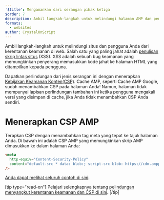 ```yaml
---
'$title': Mengamankan dari serangan pihak ketiga
$order: 7
description: Ambil langkah-langkah untuk melindungi halaman AMP dan pengguna Anda dari kerentanan keamanan di web
formats:
  - websites
author: CrystalOnScript
---
```


Ambil langkah-langkah untuk melindungi situs dan pengguna Anda dari kerentanan keamanan di web. Salah satu yang paling jahat adalah [penulisan skrip lintas situs](https://www.google.com/about/appsecurity/learning/xss/) (XSS). XSS adalah sebuah bug keamanan yang memungkinkan penyerang memasukkan kode jahat ke halaman HTML yang ditampilkan kepada pengguna.

Dapatkan perlindungan dari jenis serangan ini dengan menerapkan [Kebijakan Keamanan Konten(CSP)](https://csp.withgoogle.com/docs/index.html). Cache AMP, seperti Cache AMP Google, sudah menambahkan CSP pada halaman Anda! Namun, halaman tidak mempunyai lapisan perlindungan tambahan ini ketika pengguna mengakali versi yang disimpan di cache, jika Anda tidak menambahkan CSP Anda sendiri.

# Menerapkan CSP AMP

Terapkan CSP dengan menambahkan tag meta yang tepat ke tajuk halaman Anda. Di bawah ini adalah CSP AMP yang memungkinkan skrip AMP dimasukkan ke dalam halaman Anda:

```html
<meta
  http-equiv="Content-Security-Policy"
  content="default-src * data: blob:; script-src blob: https://cdn.ampproject.org/v0.js https://cdn.ampproject.org/v0/ https://cdn.ampproject.org/viewer/ https://cdn.ampproject.org/rtv/; object-src 'none'; style-src 'unsafe-inline' https://cdn.ampproject.org/rtv/ https://cdn.materialdesignicons.com https://cloud.typography.com https://fast.fonts.net https://fonts.googleapis.com https://maxcdn.bootstrapcdn.com https://p.typekit.net https://use.fontawesome.com https://use.typekit.net; report-uri https://csp-collector.appspot.com/csp/amp"
/>
```

[Anda dapat melihat seluruh contoh di sini](https://github.com/ampproject/amphtml/blob/master/examples/csp.amp.html).

[tip type="read-on"] Pelajari selengkapnya tentang [pelindungan menyangkut kerentanan keamanan dan CSP di sini](https://developer.mozilla.org/en-US/docs/Web/HTTP/CSP). [/tip]
